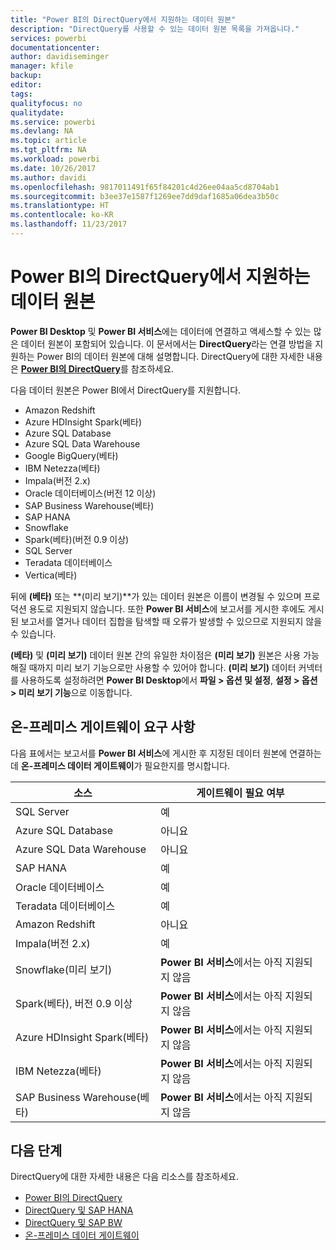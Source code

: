 ```yaml
---
title: "Power BI의 DirectQuery에서 지원하는 데이터 원본"
description: "DirectQuery를 사용할 수 있는 데이터 원본 목록을 가져옵니다."
services: powerbi
documentationcenter: 
author: davidiseminger
manager: kfile
backup: 
editor: 
tags: 
qualityfocus: no
qualitydate: 
ms.service: powerbi
ms.devlang: NA
ms.topic: article
ms.tgt_pltfrm: NA
ms.workload: powerbi
ms.date: 10/26/2017
ms.author: davidi
ms.openlocfilehash: 9817011491f65f84201c4d26ee04aa5cd8704ab1
ms.sourcegitcommit: b3ee37e1587f1269ee7dd9daf1685a06dea3b50c
ms.translationtype: HT
ms.contentlocale: ko-KR
ms.lasthandoff: 11/23/2017
---
```

# <a name="data-sources-supported-by-directquery-in-power-bi"></a>Power BI의 DirectQuery에서 지원하는 데이터 원본
**Power BI Desktop** 및 **Power BI 서비스**에는 데이터에 연결하고 액세스할 수 있는 많은 데이터 원본이 포함되어 있습니다. 이 문서에서는 **DirectQuery**라는 연결 방법을 지원하는 Power BI의 데이터 원본에 대해 설명합니다. DirectQuery에 대한 자세한 내용은 [**Power BI의 DirectQuery**](desktop-directquery-about.md)를 참조하세요.

다음 데이터 원본은 Power BI에서 DirectQuery를 지원합니다.

* Amazon Redshift
* Azure HDInsight Spark(베타)
* Azure SQL Database
* Azure SQL Data Warehouse
* Google BigQuery(베타)
* IBM Netezza(베타)
* Impala(버전 2.x)
* Oracle 데이터베이스(버전 12 이상)
* SAP Business Warehouse(베타)
* SAP HANA
* Snowflake
* Spark(베타)(버전 0.9 이상)
* SQL Server
* Teradata 데이터베이스
* Vertica(베타)

뒤에 **(베타)** 또는 **(미리 보기)**가 있는 데이터 원본은 이름이 변경될 수 있으며 프로덕션 용도로 지원되지 않습니다. 또한 **Power BI 서비스**에 보고서를 게시한 후에도 게시된 보고서를 열거나 데이터 집합을 탐색할 때 오류가 발생할 수 있으므로 지원되지 않을 수 있습니다.

**(베타)** 및 **(미리 보기)** 데이터 원본 간의 유일한 차이점은 **(미리 보기)** 원본은 사용 가능해질 때까지 미리 보기 기능으로만 사용할 수 있어야 합니다. **(미리 보기)** 데이터 커넥터를 사용하도록 설정하려면 **Power BI Desktop**에서 **파일 > 옵션 및 설정**, **설정 > 옵션 > 미리 보기 기능**으로 이동합니다.

## <a name="on-premises-gateway-requirements"></a>온-프레미스 게이트웨이 요구 사항
다음 표에서는 보고서를 **Power BI 서비스**에 게시한 후 지정된 데이터 원본에 연결하는 데 **온-프레미스 데이터 게이트웨이**가 필요한지를 명시합니다.

| 소스 | 게이트웨이 필요 여부 |
| --- | --- |
| SQL Server |예 |
| Azure SQL Database |아니요 |
| Azure SQL Data Warehouse |아니요 |
| SAP HANA |예 |
| Oracle 데이터베이스 |예 |
| Teradata 데이터베이스 |예 |
| Amazon Redshift |아니요 |
| Impala(버전 2.x) |예 |
| Snowflake(미리 보기) |**Power BI 서비스**에서는 아직 지원되지 않음 |
| Spark(베타), 버전 0.9 이상 |**Power BI 서비스**에서는 아직 지원되지 않음 |
| Azure HDInsight Spark(베타) |**Power BI 서비스**에서는 아직 지원되지 않음 |
| IBM Netezza(베타) |**Power BI 서비스**에서는 아직 지원되지 않음 |
| SAP Business Warehouse(베타) |**Power BI 서비스**에서는 아직 지원되지 않음 |

## <a name="next-steps"></a>다음 단계
DirectQuery에 대한 자세한 내용은 다음 리소스를 참조하세요.

* [Power BI의 DirectQuery](desktop-directquery-about.md)
* [DirectQuery 및 SAP HANA](desktop-directquery-sap-hana.md)
* [DirectQuery 및 SAP BW](desktop-directquery-sap-bw.md)
* [온-프레미스 데이터 게이트웨이](service-gateway-onprem.md)

